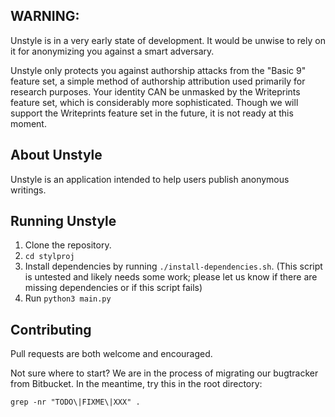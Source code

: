 ## WARNING:
Unstyle is in a very early state of development. It would be unwise to rely on
it for anonymizing you against a smart adversary.

Unstyle only protects you against authorship attacks from the "Basic 9" feature
set, a simple method of authorship attribution used primarily for research
purposes. Your identity CAN be unmasked by the Writeprints feature set, which is
considerably more sophisticated. Though we will support the Writeprints feature
set in the future, it is not ready at this moment.

## About Unstyle
Unstyle is an application intended to help users publish anonymous writings.

## Running Unstyle
1. Clone the repository.
2. `cd stylproj`
3. Install dependencies by running `./install-dependencies.sh`. (This script
   is untested and likely needs some work; please let us know if there are
   missing dependencies or if this script fails)
4. Run `python3 main.py`

## Contributing

Pull requests are both welcome and encouraged.

Not sure where to start? We are in the process of migrating our bugtracker from
Bitbucket. In the meantime, try this in the root directory:

`grep -nr "TODO\|FIXME\|XXX" .`
